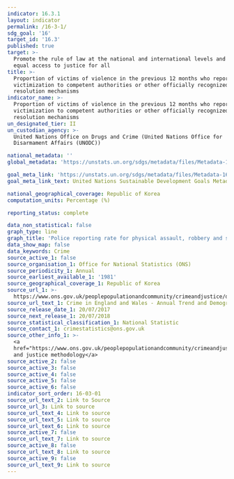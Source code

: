 ```yaml
---
indicator: 16.3.1
layout: indicator
permalink: /16-3-1/
sdg_goal: '16'
target_id: '16.3'
published: true
target: >-
  Promote the rule of law at the national and international levels and ensure
  equal access to justice for all
title: >-
  Proportion of victims of violence in the previous 12 months who reported their
  victimization to competent authorities or other officially recognized conflict
  resolution mechanisms
indicator_name: >-
  Proportion of victims of violence in the previous 12 months who reported their
  victimization to competent authorities or other officially recognized conflict
  resolution mechanisms
un_designated_tier: II
un_custodian_agency: >-
  United Nations Office on Drugs and Crime (United Nations Office for
  Disarmament Affairs (UNODC))

national_metadata: ''
global_metadata: 'https://unstats.un.org/sdgs/metadata/files/Metadata-16-03-01.pdf'

goal_meta_link: 'https://unstats.un.org/sdgs/metadata/files/Metadata-16-03-01.pdf'
goal_meta_link_text: United Nations Sustainable Development Goals Metadata (PDF 214 KB)

national_geographical_coverage: Republic of Korea
computation_units: Percentage (%)

reporting_status: complete

data_non_statistical: false
graph_type: line
graph_title: 'Police reporting rate for physical assault, robbery and sexual assault by sex'
data_show_map: false
data_keywords: Crime
source_active_1: false
source_organisation_1: Office for National Statistics (ONS)
source_periodicity_1: Annual
source_earliest_available_1: '1981'
source_geographical_coverage_1: Republic of Korea
source_url_1: >-
  https://www.ons.gov.uk/peoplepopulationandcommunity/crimeandjustice/datasets/crimeinenglandandwalesannualtrendanddemographictables
source_url_text_1: Crime in England and Wales - Annual Trend and Demographic Tables
source_release_date_1: 20/07/2017
source_next_release_1: 20/07/2018
source_statistical_classification_1: National Statistic
source_contact_1: crimestatistics@ons.gov.uk
source_other_info_1: >-
  <a
  href="https://www.ons.gov.uk/peoplepopulationandcommunity/crimeandjustice/methodologies/crimeandjusticemethodology">Crime
  and justice methodology</a>
source_active_2: false
source_active_3: false
source_active_4: false
source_active_5: false
source_active_6: false
indicator_sort_order: 16-03-01
source_url_text_2: Link to Source
source_url_3: Link to source
source_url_text_4: Link to source
source_url_text_5: Link to source
source_url_text_6: Link to source
source_active_7: false
source_url_text_7: Link to source
source_active_8: false
source_url_text_8: Link to source
source_active_9: false
source_url_text_9: Link to source
---
```

